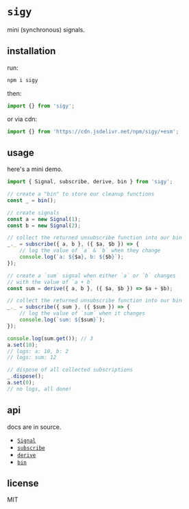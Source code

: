 # `sigy`

mini (synchronous) signals.

## installation

run:

```bash
npm i sigy
```

then:

```ts
import {} from 'sigy';
```

or via cdn:

```ts
import {} from 'https://cdn.jsdelivr.net/npm/sigy/+esm';
```

## usage

here's a mini demo.

```ts
import { Signal, subscribe, derive, bin } from 'sigy';

// create a "bin" to store our cleanup functions
const _ = bin();

// create signals
const a = new Signal(1);
const b = new Signal(2);

// collect the returned unsubscribe function into our bin
_._ = subscribe({ a, b }, ({ $a, $b }) => {
	// log the value of `a` & `b` when they change
	console.log(`a: ${$a}, b: ${$b}`);
});

// create a `sum` signal when either `a` or `b` changes
// with the value of `a + b`
const sum = derive({ a, b }, ({ $a, $b }) => $a + $b);

// collect the returned unsubscribe function into our bin
_._ = subscribe({ sum }, ({ $sum }) => {
	// log the value of `sum` when it changes
	console.log(`sum: ${$sum}`);
});

console.log(sum.get()); // 3
a.set(10);
// logs: a: 10, b: 2
// logs: sum: 12

// dispose of all collected subscriptions
_.dispose();
a.set(0);
// no logs, all done!
```

## api

docs are in source.

- [`Signal`](tree/main/src/Signal.ts)
- [`subscribe`](tree/main/src/subscribe.ts)
- [`derive`](tree/main/src/derive.ts)
- [`bin`](tree/main/src/bin.ts)

## license

MIT
